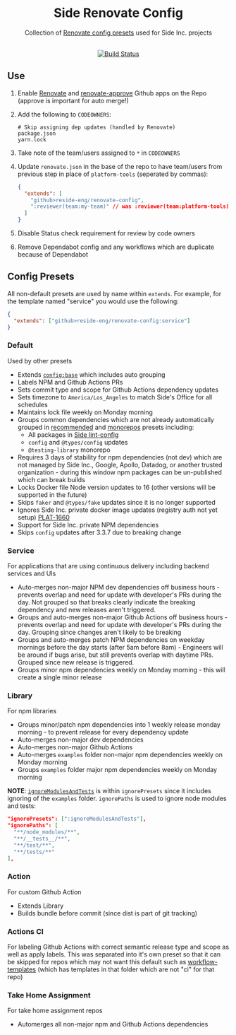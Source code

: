 <div align="center">
    <h1>Side Renovate Config</h1>
    <div>Collection of <a href="https://docs.renovatebot.com/config-presets/">Renovate config presets</a> used for Side Inc. projects</div>
    </br>
</div>

<div align="center">

[![Build Status][build-status-image]][build-status-url]

</div>

## Use

1. Enable [Renovate](https://github.com/renovatebot/renovate) and [renovate-approve](https://github.com/renovatebot/renovate-approve-bot) Github apps on the Repo (approve is important for auto merge!)
1. Add the following to `CODEOWNERS`:

   ```
   # Skip assigning dep updates (handled by Renovate)
   package.json
   yarn.lock
   ```

1. Take note of the team/users assigned to `*` in `CODEOWNERS`
1. Update `renovate.json` in the base of the repo to have team/users from previous step in place of `platform-tools` (seperated by commas):

   ```json
   {
     "extends": [
       "github>reside-eng/renovate-config",
       ":reviewer(team:my-team)" // was :reviewer(team:platform-tools)
     ]
   }
   ```

1. Disable Status check requirement for review by code owners
1. Remove Dependabot config and any workflows which are duplicate because of Dependabot

## Config Presets

All non-default presets are used by name within `extends`. For example, for the template named "service" you would use the following:

```json
{
  "extends": ["github>reside-eng/renovate-config:service"]
}
```

### Default

Used by other presets

- Extends [`config:base`](https://docs.renovatebot.com/presets-config/#configbase) which includes auto grouping
- Labels NPM and Github Actions PRs
- Sets commit type and scope for Github Actions dependency updates
- Sets timezone to `America/Los_Angeles` to match Side's Office for all schedules
- Maintains lock file weekly on Monday morning
- Groups common dependencies which are not already automatically grouped in [recommended](https://docs.renovatebot.com/presets-group/#grouprecommended) and [monorepos](https://docs.renovatebot.com/presets-group/#groupmonorepos) presets including:
  - All packages in [Side lint-config](https://github.com/reside-eng/lint-config)
  - `config` and `@types/config` updates
  - `@testing-library` monorepo
- Requires 3 days of stability for npm dependencies (not dev) which are not managed by Side Inc., Google, Apollo, Datadog, or another trusted organization - during this window npm packages can be un-published which can break builds
- Locks Docker file Node version updates to 16 (other versions will be supported in the future)
- Skips `faker` and `@types/fake` updates since it is no longer supported
- Ignores Side Inc. private docker image updates (registry auth not yet setup) [PLAT-1660](https://residenetwork.atlassian.net/browse/PLAT-1660)
- Support for Side Inc. private NPM dependencies
- Skips `config` updates after 3.3.7 due to breaking change

### Service

For applications that are using continuous delivery including backend services and UIs

- Auto-merges non-major NPM dev dependencies off business hours - prevents overlap and need for update with developer's PRs during the day. Not grouped so that breaks clearly indicate the breaking dependency and new releases aren't triggered.
- Groups and auto-merges non-major Github Actions off business hours - prevents overlap and need for update with developer's PRs during the day. Grouping since changes aren't likely to be breaking
- Groups and auto-merges patch NPM dependencies on weekday mornings before the day starts (after 5am before 8am) - Engineers will be around if bugs arise, but still prevents overlap with daytime PRs. Grouped since new release is triggered.
- Groups minor npm dependencies weekly on Monday morning - this will create a single minor release

### Library

For npm libraries

- Groups minor/patch npm dependencies into 1 weekly release monday morning - to prevent release for every dependency update
- Auto-merges non-major dev dependencies
- Auto-merges non-major Github Actions
- Auto-merges `examples` folder non-major npm dependencies weekly on Monday morning
- Groups `examples` folder major npm dependencies weekly on Monday morning

**NOTE**: [`ignoreModulesAndTests`](https://docs.renovatebot.com/presets-default/#ignoremodulesandtests) is within `ignorePresets` since it includes ignoring of the `examples` folder. `ignorePaths` is used to ignore node modules and tests:

```json
"ignorePresets": [":ignoreModulesAndTests"],
"ignorePaths": [
  "**/node_modules/**",
  "**/__tests__/**",
  "**/test/**",
  "**/tests/**"
],
```

### Action

For custom Github Action

- Extends Library
- Builds bundle before commit (since dist is part of git tracking)

### Actions CI

For labeling Github Actions with correct semantic release type and scope as well as apply labels. This was separated into it's own preset so that it can be skipped for repos which may not want this default such as [workflow-templates](https://github.com/reside-eng/workflow-templates) (which has templates in that folder which are not "ci" for that repo)

### Take Home Assignment

For take home assignment repos

- Automerges all non-major npm and Github Actions dependencies

[build-status-image]: https://img.shields.io/github/workflow/status/reside-eng/renovate-config/Verify?style=flat-square
[build-status-url]: https://github.com/reside-eng/renovate-config/actions
